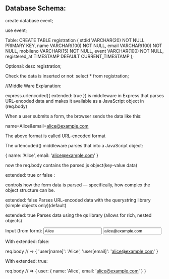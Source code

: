 Database Schema:
----------------------------
create database event;

use event;

Table:
CREATE TABLE registration (
    stdid VARCHAR(20) NOT NULL PRIMARY KEY,
    name VARCHAR(100) NOT NULL,
    email VARCHAR(100) NOT NULL,
    mobileno VARCHAR(15) NOT NULL,
    event VARCHAR(100) NOT NULL,
    registered_at TIMESTAMP DEFAULT CURRENT_TIMESTAMP 
);

Optional:
desc registration;

Check the data is inserted or not:
select * from registration;



//Middle Ware Explanation:

express.urlencoded({ extended: true }) is middleware in Express that parses URL-encoded data and makes it available as a JavaScript object in (req.body)



When a user submits a form, the browser sends the data like this:

name=Alice&email=alice@example.com

The above format is called URL-encoded format 


The urlencoded() middleware parses that into a JavaScript object:

{
  name: 'Alice',
  email: 'alice@example.com'
}

now the req.body contains the parsed js object(key-value data)


extended: true or false :

controls how the form data is parsed — specifically, how complex the object structure can be.

extended: false	Parses URL-encoded data with the querystring library (simple objects only)(default)

extended: true	Parses data using the qs library (allows for rich, nested objects)


Input (from form):
<input name="user[name]" value="Alice">
<input name="user[email]" value="alice@example.com">

With extended: false:

req.body
// => { 'user[name]': 'Alice', 'user[email]': 'alice@example.com' }

With extended: true:

req.body
// => { user: { name: 'Alice', email: 'alice@example.com' } }
